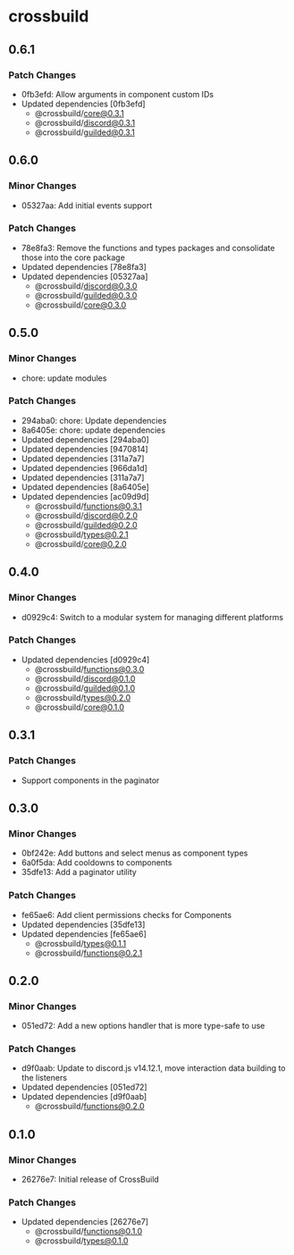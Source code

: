 # crossbuild

## 0.6.1

### Patch Changes

- 0fb3efd: Allow arguments in component custom IDs
- Updated dependencies [0fb3efd]
  - @crossbuild/core@0.3.1
  - @crossbuild/discord@0.3.1
  - @crossbuild/guilded@0.3.1

## 0.6.0

### Minor Changes

- 05327aa: Add initial events support

### Patch Changes

- 78e8fa3: Remove the functions and types packages and consolidate those into the core package
- Updated dependencies [78e8fa3]
- Updated dependencies [05327aa]
  - @crossbuild/discord@0.3.0
  - @crossbuild/guilded@0.3.0
  - @crossbuild/core@0.3.0

## 0.5.0

### Minor Changes

- chore: update modules

### Patch Changes

- 294aba0: chore: Update dependencies
- 8a6405e: chore: update dependencies
- Updated dependencies [294aba0]
- Updated dependencies [9470814]
- Updated dependencies [311a7a7]
- Updated dependencies [966da1d]
- Updated dependencies [311a7a7]
- Updated dependencies [8a6405e]
- Updated dependencies [ac09d9d]
  - @crossbuild/functions@0.3.1
  - @crossbuild/discord@0.2.0
  - @crossbuild/guilded@0.2.0
  - @crossbuild/types@0.2.1
  - @crossbuild/core@0.2.0

## 0.4.0

### Minor Changes

- d0929c4: Switch to a modular system for managing different platforms

### Patch Changes

- Updated dependencies [d0929c4]
  - @crossbuild/functions@0.3.0
  - @crossbuild/discord@0.1.0
  - @crossbuild/guilded@0.1.0
  - @crossbuild/types@0.2.0
  - @crossbuild/core@0.1.0

## 0.3.1

### Patch Changes

- Support components in the paginator

## 0.3.0

### Minor Changes

- 0bf242e: Add buttons and select menus as component types
- 6a0f5da: Add cooldowns to components
- 35dfe13: Add a paginator utility

### Patch Changes

- fe65ae6: Add client permissions checks for Components
- Updated dependencies [35dfe13]
- Updated dependencies [fe65ae6]
  - @crossbuild/types@0.1.1
  - @crossbuild/functions@0.2.1

## 0.2.0

### Minor Changes

- 051ed72: Add a new options handler that is more type-safe to use

### Patch Changes

- d9f0aab: Update to discord.js v14.12.1, move interaction data building to the listeners
- Updated dependencies [051ed72]
- Updated dependencies [d9f0aab]
  - @crossbuild/functions@0.2.0

## 0.1.0

### Minor Changes

- 26276e7: Initial release of CrossBuild

### Patch Changes

- Updated dependencies [26276e7]
  - @crossbuild/functions@0.1.0
  - @crossbuild/types@0.1.0
